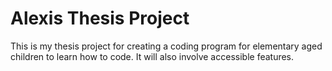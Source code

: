 # Alexis Thesis Project

This is my thesis project for creating a coding program for elementary aged children to learn how to code. It will also involve accessible features.
